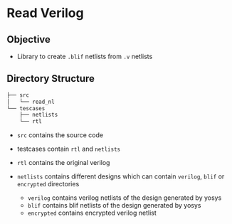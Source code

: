 # Read Verilog

## Objective
* Library to create `.blif` netlists from `.v` netlists

## Directory Structure

```bash
├── src
│   └── read_nl
└── tescases
    ├── netlists
    └── rtl
```

* `src` contains the source code
* testcases contain `rtl` and `netlists`
* `rtl` contains the original verilog
* `netlists` contains different designs which can contain `verilog`, `blif` or `encrypted` directories

  * `verilog` contains verilog netlists of the design generated by yosys
  * `blif` contains blif netlists of the design generated by yosys
  * `encrypted` contains encrypted verilog netlist
